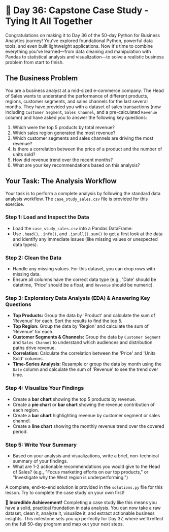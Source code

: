 # 📘 Day 36: Capstone Case Study - Tying It All Together

Congratulations on making it to Day 36 of the 50-day Python for Business Analytics journey! You've explored foundational Python, powerful data tools, and even built lightweight applications. Now it's time to combine everything you've learned—from data cleaning and manipulation with Pandas to statistical analysis and visualization—to solve a realistic business problem from start to finish.

## The Business Problem

You are a business analyst at a mid-sized e-commerce company. The Head of Sales wants to understand the performance of different products, regions, customer segments, and sales channels for the last several months. They have provided you with a dataset of sales transactions (now including `Customer Segment`, `Sales Channel`, and a pre-calculated `Revenue` column) and have asked you to answer the following key questions:

1. Which were the top 5 products by total revenue?
2. Which sales region generated the most revenue?
3. Which customer segments and sales channels are driving the most revenue?
4. Is there a correlation between the price of a product and the number of units sold?
5. How did revenue trend over the recent months?
6. What are your key recommendations based on this analysis?

## Your Task: The Analysis Workflow

Your task is to perform a complete analysis by following the standard data analysis workflow. The `case_study_sales.csv` file is provided for this exercise.

### Step 1: Load and Inspect the Data

* Load the `case_study_sales.csv` into a Pandas DataFrame.
* Use `.head()`, `.info()`, and `.isnull().sum()` to get a first look at the data and identify any immediate issues (like missing values or unexpected data types).

### Step 2: Clean the Data

* Handle any missing values. For this dataset, you can drop rows with missing data.
* Ensure all columns have the correct data type (e.g., 'Date' should be datetime, 'Price' should be a float, and `Revenue` should be numeric).

### Step 3: Exploratory Data Analysis (EDA) & Answering Key Questions

* **Top Products:** Group the data by 'Product' and calculate the sum of 'Revenue' for each. Sort the results to find the top 5.
* **Top Region:** Group the data by 'Region' and calculate the sum of 'Revenue' for each.
* **Customer Segments & Channels:** Group the data by `Customer Segment` and `Sales Channel` to understand which audiences and distribution paths drive revenue.
* **Correlation:** Calculate the correlation between the 'Price' and 'Units Sold' columns.
* **Time-Series Analysis:** Resample or group the data by month using the `Date` column and calculate the sum of 'Revenue' to see the trend over time.

### Step 4: Visualize Your Findings

* Create a **bar chart** showing the top 5 products by revenue.
* Create a **pie chart** or **bar chart** showing the revenue contribution of each region.
* Create a **bar chart** highlighting revenue by customer segment or sales channel.
* Create a **line chart** showing the monthly revenue trend over the covered period.

### Step 5: Write Your Summary

* Based on your analysis and visualizations, write a brief, non-technical summary of your findings.
* What are 1-2 actionable recommendations you would give to the Head of Sales? (e.g., "Focus marketing efforts on our top products," or "Investigate why the West region is underperforming.")

A complete, end-to-end solution is provided in the `solutions.py` file for this lesson. Try to complete the case study on your own first!

🎉 **Incredible Achievement!** Completing a case study like this means you have a solid, practical foundation in data analysis. You can now take a raw dataset, clean it, analyze it, visualize it, and extract actionable business insights. This milestone sets you up perfectly for Day 37, where we'll reflect on the full 50-day program and map out your next steps.
